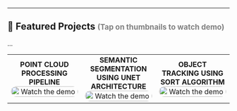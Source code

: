 ---

## 📂 Featured Projects <span style="font-size:0.8em; color:gray;">(Tap on thumbnails to watch demo)</span>  

<table>
  <tr>
    <td align="center" width="33%">
      <b>POINT CLOUD PROCESSING PIPELINE</b>  
      <br>
      <a href="https://youtu.be/psdFdAGqNFs" target="_blank">
        <img src="https://img.youtube.com/vi/psdFdAGqNFs/0.jpg" alt="Watch the demo" width="100%" style="border-radius:20px;">
      </a>
    </td>
    <td align="center" width="33%">
      <b>SEMANTIC SEGMENTATION USING UNET ARCHITECTURE</b>  
      <br>
      <a href="https://youtu.be/7SyZ1S7KBdg" target="_blank">
        <img src="https://img.youtube.com/vi/7SyZ1S7KBdg/0.jpg" alt="Watch the demo" width="100%" style="border-radius:20px;">
      </a>
    </td>
    <td align="center" width="33%">
      <b>OBJECT TRACKING USING SORT ALGORITHM</b>  
      <br>
      <a href="https://youtu.be/1X6dvWDqAvE" target="_blank">
        <img src="https://img.youtube.com/vi/1X6dvWDqAvE/0.jpg" alt="Watch the demo" width="100%" style="border-radius:20px;">
      </a>
    </td>
  </tr>
  ...
</table>
